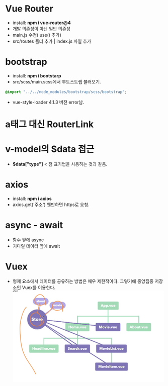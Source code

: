 # Vue Router

- install: **npm i vue-router@4**
- 개발 의존성이 아닌 일반 의존성
- main.js 수정( use() 추가)
- src/routes 폴더 추가 | index.js 파일 추가

# bootstrap

- install: **npm i bootstarp**
- src/scss/main.scss에서 부트스트랩 불러오기.

```scss
@import "../../node_modules/bootstrap/scss/bootstrap";
```

- vue-style-loader 4.1.3 버전 error남.

# a태그 대신 RouterLink

# v-model의 $data 접근

- **$data["type"]** < 점 표기법을 사용하는 것과 같음.

# axios

- install: **npm i axios**
- axios.get('주소') 웬만하면 https로 요청.

# async - await

- 함수 앞에 async
- 기다릴 데이터 앞에 await

# Vuex

- 형제 요소에서 데이터를 공유하는 방법은 매우 제한적이다. 그렇기에 중앙집중 저장소인 Vuex를 이용한다.
  ![Vuex](./readme/Vuex.png)
